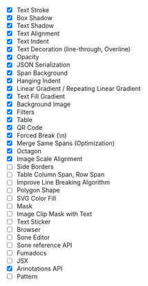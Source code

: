 - [x] Text Stroke
- [x] Box Shadow
- [x] Text Shadow
- [x] Text Alignment
- [x] Text Indent
- [x] Text Decoration (line-through, Overline)
- [x] Opacity
- [x] JSON Serialization
- [x] Span Background
- [x] Hanging Indent
- [x] Linear Gradient / Repeating Linear Gradient
- [x] Text Fill Gradient
- [x] Background Image
- [x] Filters
- [x] Table
- [x] QR Code
- [x] Forced Break (\n)
- [x] Merge Same Spans (Optimization)
- [x] Octagon
- [x] Image Scale Alignment
- [ ] Side Borders
- [ ] Table Column Span, Row Span
- [ ] Improve Line Breaking Algorithm
- [ ] Polygon Shape
- [ ] SVG Color Fill
- [ ] Mask
- [ ] Image Clip Mask with Text
- [ ] Text Sticker
- [ ] Browser
- [ ] Sone Editor
- [ ] Sone reference API
- [ ] Fumadocs
- [ ] JSX
- [x] Annotations API
- [ ] Pattern